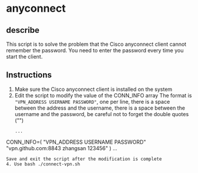 # anyconnect
## describe
This script is to solve the problem that the Cisco anyconnect client cannot remember the password. You need to enter the password every time you start the client.

## Instructions
1. Make sure the Cisco anyconnect client is installed on the system
2. Edit the script to modify the value of the CONN_INFO array
   The format is `"VPN_ADDRESS USERNAME PASSWORD"`, one per line, there is a space between the address and the username, there is a space between the username and the password, be careful not to forget the double quotes ("")
   ```shell
   ...
CONN_INFO=(
"VPN_ADDRESS USERNAME PASSWORD"
"vpn.github.com:8843 zhangsan 123456"
)
...
   ```
Save and exit the script after the modification is complete
4. Use bash ./connect-vpn.sh
